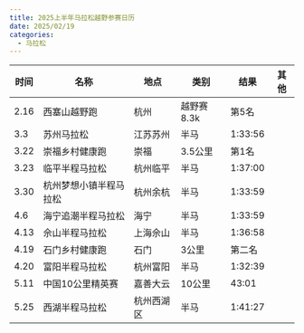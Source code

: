 ```yaml
---
title: 2025上半年马拉松越野参赛日历
date: 2025/02/19
categories:
  - 马拉松
---
```


| 时间  | 名称                  | 地点       | 类别      | 结果   | 其他 |
| ----- | --------------------- | ---------- | --------- | ------ | ---- |
| 2.16   | 西塞山越野跑        | 杭州           | 越野赛8.3k | 第5名 |      |
| 3.3  |  苏州马拉松           | 江苏苏州       | 半马 | 1:33:56 |      |
| 3.22  | 崇福乡村健康跑        | 崇福           | 3.5公里 | 第1名 |      |
| 3.23  | 临平半程马拉松        | 杭州临平       | 半马    |  1:37:00     |      |
| 3.30  | 杭州梦想小镇半程马拉松  | 杭州余杭        | 半马    |  1:33:59     |      |
| 4.6    | 海宁追潮半程马拉松     | 海宁          | 半马    |  1:33:59     |      |
| 4.13    | 佘山半程马拉松     | 上海佘山          | 半马    |  1:36:58     |      |
| 4.19    | 石门乡村健康跑     | 石门            | 3公里    |  第二名     |      |
| 4.20    | 富阳半程马拉松     | 杭州富阳          | 半马    |  1:32:39     |      |
| 5.11    | 中国10公里精英赛     | 嘉善大云          | 10公里    |  43:01    |      |
| 5.25    | 西湖半程马拉松     | 杭州西湖区          | 半马    |  1:41:27     |      |